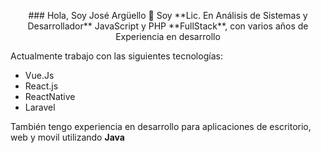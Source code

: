 <p align="center" width="300">
  ### Hola, Soy José Argüello 👋
  Soy **Lic. En Análisis de Sistemas y Desarrollador** JavaScript y PHP **FullStack**, con varios años de Experiencia en desarrollo
</p>

Actualmente trabajo con las siguientes tecnologías:

- Vue.Js
- React.js
- ReactNative
- Laravel

También tengo experiencia en desarrollo para aplicaciones de escritorio, web y movil utilizando **Java**

<!--
**josecienty/josecienty** is a ✨ _special_ ✨ repository because its `README.md` (this file) appears on your GitHub profile.

Here are some ideas to get you started:

- 🔭 I’m currently working on ...
- 🌱 I’m currently learning ...
- 👯 I’m looking to collaborate on ...
- 🤔 I’m looking for help with ...
- 💬 Ask me about ...
- 📫 How to reach me: ...
- 😄 Pronouns: ...
- ⚡ Fun fact: ...
-->
